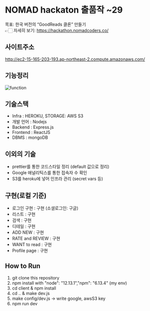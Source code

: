 # NOMAD hackaton 출품작 ~29
목표: 한국 버전의 “GoodReads 클론” 만들기  
👉🏻 자세히 보기: https://hackathon.nomadcoders.co/ 

## 사이트주소  
http://ec2-15-165-203-193.ap-northeast-2.compute.amazonaws.com/

## 기능정리
![function](./doc/function.png)
## 기술스택
* Infra : HEROKU, STORAGE: AWS S3
* 개발 언어 : Nodejs
* Backend : Express.js
* Frontend : ReactJS
* DBMS : mongoDB


## 이외의 기술
* prettier를 통한 코드스타일 정리 (default 값으로 정리)
* Google 애널리틱스를 통한 접속자 수 확인
* S3를 heroku에 넣어 인프라 관리 (secret vars 등) 

## 구현(로컬 기준)
* 로그인 구현 : 구현 (소셜로그인: 구글)
* 리스트 : 구현
* 검색 : 구현
* 디테일 : 구현
* ADD NEW : 구현
* RATE and REVIEW : 구현
* WANT to read : 구현
* Profile page : 구현

## How to Run
1) git clone this repository
2) npm install with "node": "12.13.1","npm": "6.13.4" (my env)
3) cd client & npm install
4) cd .. & make dev.js
5) make config/dev.js -> write google, awsS3 key
6) npm run dev
